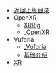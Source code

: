 - [返回上级目录](../_sidebar.md)
- OpenXR
    - [XRRig](OpenXR/XRRig.md)
    - [_OpenXR](OpenXR/_OpenXR.md)
- Vuforia
    - [_Vuforia](Vuforia/_Vuforia.md)
    - [基础介绍](Vuforia/基础介绍.md)
- [XR](XR.md)